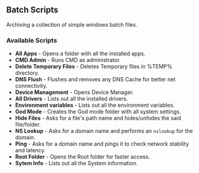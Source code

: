 ## Batch Scripts

Archiving a collection of simple windows batch files.


### Available Scripts

* __All Apps__ - Opens a folder with all the installed apps.
* __CMD Admin__ - Runs CMD as administrator.
* __Delete Temporary Files__ - Deletes Temporary files in %TEMP% directory.
* __DNS Flush__ - Flushes and removes any DNS Cache for better net connectivity.
* __Device Management__ - Opens Device Manager.
* __All Drivers__ - Lists out all the installed drivers.
* __Environment variables__ - Lists out all the environment variables.
* __God Mode__ - Creates the God mode folder with all system settings.
* __Hide Files__ - Asks for a file's path name and hides/unhides the said file/folder.
* __NS Lookup__ - Asks for a domain name and performs an `nslookup` for the domain.
* __Ping__ - Asks for a domain name and pings it to check network stability and latency.
* __Root Folder__ - Opens the Root folder for faster access.
* __Sytem Info__ - Lists out all the System information.
